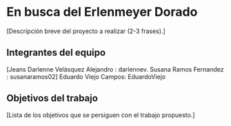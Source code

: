 # En busca del Erlenmeyer Dorado

[Descripción breve del proyecto a realizar (2-3 frases).]

## Integrantes del equipo

[Jeans Darlenne Velásquez Alejandro : darlennev.
Susana Ramos Fernandez : susanaramos02]
Eduardo Viejo Campos: EduardoViejo

## Objetivos del trabajo

[Lista de los objetivos que se persiguen con el trabajo propuesto.]
